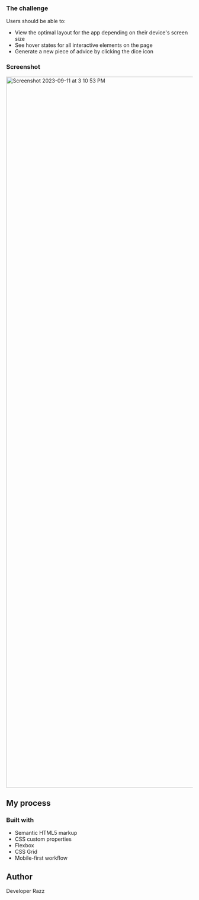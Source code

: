 
### The challenge

Users should be able to:

- View the optimal layout for the app depending on their device's screen size
- See hover states for all interactive elements on the page
- Generate a new piece of advice by clicking the dice icon

### Screenshot

<img width="1920" alt="Screenshot 2023-09-11 at 3 10 53 PM" src="https://github.com/developerrahulofficial/Advice-generator-app/assets/83329806/ab6b6701-112d-42bd-a5fc-2e34f99bfb63">


## My process

### Built with

- Semantic HTML5 markup
- CSS custom properties
- Flexbox
- CSS Grid
- Mobile-first workflow

## Author
Developer Razz


